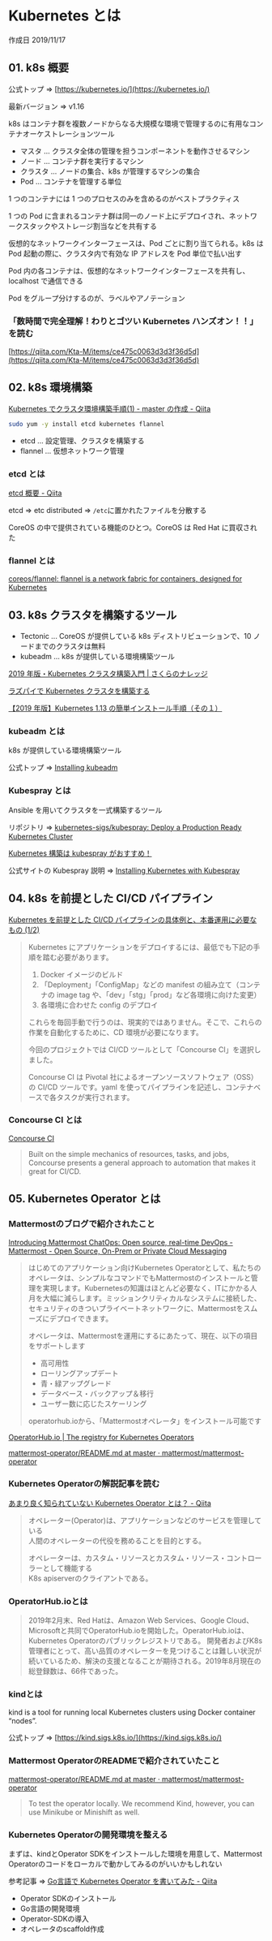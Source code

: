 # Kubernetes とは

作成日 2019/11/17

## 01. k8s 概要

公式トップ => [https://kubernetes.io/](https://kubernetes.io/)

最新バージョン => v1.16

k8s はコンテナ群を複数ノードからなる大規模な環境で管理するのに有用なコンテナオーケストレーションツール

- マスタ ... クラスタ全体の管理を担うコンポーネントを動作させるマシン
- ノード ... コンテナ群を実行するマシン
- クラスタ ... ノードの集合、k8s が管理するマシンの集合
- Pod ... コンテナを管理する単位

1 つのコンテナには 1 つのプロセスのみを含めるのがベストプラクティス

1 つの Pod に含まれるコンテナ群は同一のノード上にデプロイされ、ネットワークスタックやストレージ割当などを共有する

仮想的なネットワークインターフェースは、Pod ごとに割り当てられる。k8s は Pod 起動の際に、クラスタ内で有効な IP アドレスを Pod 単位で払い出す

Pod 内の各コンテナは、仮想的なネットワークインターフェースを共有し、localhost で通信できる

Pod をグループ分けするのが、ラベルやアノテーション

### 「数時間で完全理解！わりとゴツい Kubernetes ハンズオン！！」を読む

[https://qiita.com/Kta-M/items/ce475c0063d3d3f36d5d](https://qiita.com/Kta-M/items/ce475c0063d3d3f36d5d)

## 02. k8s 環境構築

[Kubernetes でクラスタ環境構築手順\(1\) \- master の作成 \- Qiita](https://qiita.com/Esfahan/items/db7a79816731e6aa5cf5)

```bash
sudo yum -y install etcd kubernetes flannel
```

- etcd ... 設定管理、クラスタを構築する
- flannel ... 仮想ネットワーク管理

### etcd とは

[etcd 概要 \- Qiita](https://qiita.com/pocket8137/items/ef44ca68ffc0f4e70995)

etcd => etc distributed => `/etc`に置かれたファイルを分散する

CoreOS の中で提供されている機能のひとつ。CoreOS は Red Hat に買収された

### flannel とは

[coreos/flannel: flannel is a network fabric for containers, designed for Kubernetes](https://github.com/coreos/flannel)

## 03. k8s クラスタを構築するツール

- Tectonic ... CoreOS が提供している k8s ディストリビューションで、10 ノードまでのクラスタは無料
- kubeadm ... k8s が提供している環境構築ツール

[2019 年版・Kubernetes クラスタ構築入門 \| さくらのナレッジ](https://knowledge.sakura.ad.jp/20955/)

[ラズパイで Kubernetes クラスタを構築する](https://qiita.com/sotoiwa/items/e350579d4c81c4a65260)

[【2019 年版】Kubernetes 1\.13 の簡単インストール手順（その１）](https://k8sinfo.com/2019/02/13/create-k8s-environment-manual-1/)

### kubeadm とは

k8s が提供している環境構築ツール

公式トップ => [Installing kubeadm](https://kubernetes.io/docs/setup/production-environment/tools/kubeadm/install-kubeadm/)

### Kubespray とは

Ansible を用いてクラスタを一式構築するツール

リポジトリ => [kubernetes\-sigs/kubespray: Deploy a Production Ready Kubernetes Cluster](https://github.com/kubernetes-sigs/kubespray)

[Kubernetes 構築は kubespray がおすすめ！](https://qiita.com/ozota/items/57b0da1cb81d7e6a0762)

公式サイトの Kubespray 説明 => [Installing Kubernetes with Kubespray](https://kubernetes.io/docs/setup/production-environment/tools/kubespray/)

## 04. k8s を前提とした CI/CD パイプライン

[Kubernetes を前提とした CI/CD パイプラインの具体例と、本番運用に必要なもの \(1/2\)](https://www.atmarkit.co.jp/ait/articles/1909/04/news005.html)

> Kubernetes にアプリケーションをデプロイするには、最低でも下記の手順を踏む必要があります。
>
> 1. Docker イメージのビルド
> 2. 「Deployment」「ConfigMap」などの manifest の組み立て（コンテナの image tag や、「dev」「stg」「prod」など各環境に向けた変更）
> 3. 各環境に合わせた config のデプロイ
>
> これらを毎回手動で行うのは、現実的ではありません。そこで、これらの作業を自動化するために、CD 環境が必要になります。
>
> 今回のプロジェクトでは CI/CD ツールとして「Concourse CI」を選択しました。
>
> Concourse CI は Pivotal 社によるオープンソースソフトウェア（OSS）の CI/CD ツールです。yaml を使ってパイプラインを記述し、コンテナベースで各タスクが実行されます。

### Concourse CI とは

[Concourse CI](https://concourse-ci.org/)

> Built on the simple mechanics of resources, tasks, and jobs, Concourse presents a general approach to automation that makes it great for CI/CD.

## 05. Kubernetes Operator とは

### Mattermostのブログで紹介されたこと

[Introducing Mattermost ChatOps: Open source, real\-time DevOps \- Mattermost \- Open Source, On\-Prem or Private Cloud Messaging](https://mattermost.com/blog/introducing-mattermost-chatops/)

>はじめてのアプリケーション向けKubernetes Operatorとして、私たちのオペレータは、シンプルなコマンドでもMattermostのインストールと管理を実現します。Kubernetesの知識はほとんど必要なく、ITにかかる人月を大幅に減らします。ミッションクリティカルなシステムに接続した、セキュリティのきついプライベートネットワークに、Mattermostをスムーズにデプロイできます。
>
>オペレータは、Mattermostを運用にするにあたって、現在、以下の項目をサポートします
>- 高可用性
>- ローリングアップデート
>- 青・緑アップグレード
>- データベース・バックアップ＆移行
>- ユーザー数に応じたスケーリング
>
> operatorhub.ioから、「Mattermostオペレータ」をインストール可能です

[OperatorHub\.io \| The registry for Kubernetes Operators](https://operatorhub.io/operator/mattermost-operator)

[mattermost\-operator/README\.md at master · mattermost/mattermost\-operator](https://github.com/mattermost/mattermost-operator/blob/master/README.md)

### Kubernetes Operatorの解説記事を読む

[あまり良く知られていない Kubernetes Operator とは？ \- Qiita](https://qiita.com/MahoTakara/items/af4ad8ab69c24102bd72)

>オペレーター(Operator)は、アプリケーションなどのサービスを管理している\
>人間のオペレーターの代役を務めることを目的とする。
>
>オペレーターは、カスタム・リソースとカスタム・リソース・コントローラーとして機能する\
>K8s apiserverのクライアントである。

### OperatorHub.ioとは

> 2019年2月末、Red Hatは、Amazon Web Services、Google Cloud、Microsoftと共同でOperatorHub.ioを開始した。OperatorHub.ioは、 Kubernetes Operatorのパブリックレジストリである。 開発者およびK8s管理者にとって、高い品質のオペレーターを見つけることは難しい状況が続いているため、解決の支援となることが期待される。2019年8月現在の総登録数は、66件であった。

### kindとは

kind is a tool for running local Kubernetes clusters using Docker container “nodes”.

公式トップ => [https://kind.sigs.k8s.io/](https://kind.sigs.k8s.io/)

### Mattermost OperatorのREADMEで紹介されていたこと

[mattermost\-operator/README\.md at master · mattermost/mattermost\-operator](https://github.com/mattermost/mattermost-operator/blob/master/README.md)

>To test the operator locally. We recommend Kind, however, you can use Minikube or Minishift as well.

### Kubernetes Operatorの開発環境を整える

まずは、kindとOperator SDKをインストールした環境を用意して、Mattermost Operatorのコードをローカルで動かしてみるのがいいかもしれない

参考記事 => [Go言語で Kubernetes Operator を書いてみた \- Qiita](https://qiita.com/MahoTakara/items/9ce62e8f2226f7b677eb)

- Operator SDKのインストール
- Go言語の開発環境
- Operator-SDKの導入
- オペレータのscaffold作成




